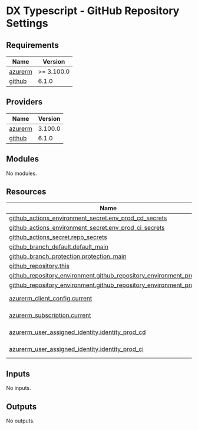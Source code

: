 # DX Typescript - GitHub Repository Settings

<!-- markdownlint-disable -->
<!-- BEGINNING OF PRE-COMMIT-TERRAFORM DOCS HOOK -->
## Requirements

| Name | Version |
|------|---------|
| <a name="requirement_azurerm"></a> [azurerm](#requirement\_azurerm) | >= 3.100.0 |
| <a name="requirement_github"></a> [github](#requirement\_github) | 6.1.0 |

## Providers

| Name | Version |
|------|---------|
| <a name="provider_azurerm"></a> [azurerm](#provider\_azurerm) | 3.100.0 |
| <a name="provider_github"></a> [github](#provider\_github) | 6.1.0 |

## Modules

No modules.

## Resources

| Name | Type |
|------|------|
| [github_actions_environment_secret.env_prod_cd_secrets](https://registry.terraform.io/providers/integrations/github/6.1.0/docs/resources/actions_environment_secret) | resource |
| [github_actions_environment_secret.env_prod_ci_secrets](https://registry.terraform.io/providers/integrations/github/6.1.0/docs/resources/actions_environment_secret) | resource |
| [github_actions_secret.repo_secrets](https://registry.terraform.io/providers/integrations/github/6.1.0/docs/resources/actions_secret) | resource |
| [github_branch_default.default_main](https://registry.terraform.io/providers/integrations/github/6.1.0/docs/resources/branch_default) | resource |
| [github_branch_protection.protection_main](https://registry.terraform.io/providers/integrations/github/6.1.0/docs/resources/branch_protection) | resource |
| [github_repository.this](https://registry.terraform.io/providers/integrations/github/6.1.0/docs/resources/repository) | resource |
| [github_repository_environment.github_repository_environment_prod_cd](https://registry.terraform.io/providers/integrations/github/6.1.0/docs/resources/repository_environment) | resource |
| [github_repository_environment.github_repository_environment_prod_ci](https://registry.terraform.io/providers/integrations/github/6.1.0/docs/resources/repository_environment) | resource |
| [azurerm_client_config.current](https://registry.terraform.io/providers/hashicorp/azurerm/latest/docs/data-sources/client_config) | data source |
| [azurerm_subscription.current](https://registry.terraform.io/providers/hashicorp/azurerm/latest/docs/data-sources/subscription) | data source |
| [azurerm_user_assigned_identity.identity_prod_cd](https://registry.terraform.io/providers/hashicorp/azurerm/latest/docs/data-sources/user_assigned_identity) | data source |
| [azurerm_user_assigned_identity.identity_prod_ci](https://registry.terraform.io/providers/hashicorp/azurerm/latest/docs/data-sources/user_assigned_identity) | data source |

## Inputs

No inputs.

## Outputs

No outputs.
<!-- END OF PRE-COMMIT-TERRAFORM DOCS HOOK -->
